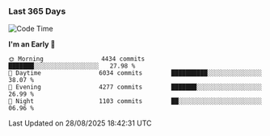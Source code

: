 ### Last 365 Days
<!--START_SECTION:waka-->
![Code Time](http://img.shields.io/badge/Code%20Time-1%2C132%20hrs%202%20mins-blue)

**I'm an Early 🐤** 

```text
🌞 Morning                4434 commits        ███████░░░░░░░░░░░░░░░░░░   27.98 % 
🌆 Daytime                6034 commits        ██████████░░░░░░░░░░░░░░░   38.07 % 
🌃 Evening                4277 commits        ███████░░░░░░░░░░░░░░░░░░   26.99 % 
🌙 Night                  1103 commits        ██░░░░░░░░░░░░░░░░░░░░░░░   06.96 % 
```



 Last Updated on 28/08/2025 18:42:31 UTC
<!--END_SECTION:waka-->

<!--
**BrianCurliss/BrianCurliss** is a ✨ _special_ ✨ repository because its `README.md` (this file) appears on your GitHub profile.

Here are some ideas to get you started:

- 🔭 I’m currently working on ...
- 🌱 I’m currently learning ...
- 👯 I’m looking to collaborate on ...
- 🤔 I’m looking for help with ...
- 💬 Ask me about ...
- 📫 How to reach me: ...
- 😄 Pronouns: ...
- ⚡ Fun fact: ...
-->
